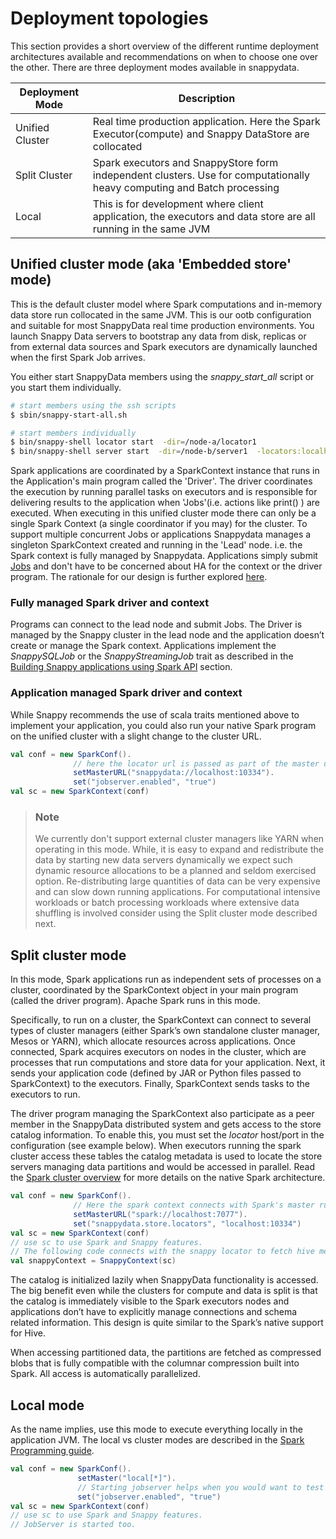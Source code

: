 # Deployment topologies

This section provides a short overview of the different runtime deployment architectures available and recommendations on when to choose one over the other. 
There are three deployment modes available in snappydata. 

|Deployment Mode   | Description  |
|---|---|
|Unified Cluster   | Real time production application. Here the Spark Executor(compute) and Snappy DataStore are collocated   |
|Split Cluster   | Spark executors and SnappyStore form independent clusters. Use for computationally heavy computing and Batch processing  |
|Local | This is for development where client application, the executors and data store are all running in the same JVM |



## Unified cluster mode (aka 'Embedded store' mode)
This is the default cluster model where Spark computations and in-memory data store run collocated in the same JVM. This is our ootb configuration and suitable for most SnappyData real time production environments. You launch Snappy Data servers to bootstrap any data from disk, replicas or from external data sources and Spark executors are dynamically launched when the first Spark Job arrives. 

You either start SnappyData members using the _snappy_start_all_ script or you start them individually. 

```bash
# start members using the ssh scripts 
$ sbin/snappy-start-all.sh

# start members individually
$ bin/snappy-shell locator start  -dir=/node-a/locator1 
$ bin/snappy-shell server start  -dir=/node-b/server1  -locators:localhost:10334
```

Spark applications are coordinated by a SparkContext instance that runs in the Application's main program called the 'Driver'. The driver coordinates the execution by running parallel tasks on executors and is responsible for delivering results to the application when 'Jobs'(i.e. actions like print() ) are executed. 
When executing in this unified cluster mode there can only be a single Spark Context (a single coordinator if you may) for the cluster. To support multiple concurrent Jobs or applications Snappydata manages a singleton SparkContext created and running in the 'Lead' node. i.e. the Spark context is fully managed by Snappydata. Applications simply submit [Jobs](jobs.md) and don't have to be concerned about HA for the context or the driver program. 
The rationale for our design is further explored [here](architecture.md). 
 
### Fully managed Spark driver and context

Programs can connect to the lead node and submit Jobs. The Driver is managed by the Snappy cluster in the lead node and the application doesn’t create or manage the Spark context. Applications implement the _SnappySQLJob_ or the _SnappyStreamingJob_ trait as described in the [Building Snappy applications using Spark API](jobs.md) section.


### Application managed Spark driver and context
While Snappy recommends the use of scala traits mentioned above to implement your application, you could also run your native Spark program on the unified cluster with a slight change to the cluster URL. 

```scala
val conf = new SparkConf().
              // here the locator url is passed as part of the master url
              setMasterURL("snappydata://localhost:10334").
              set("jobserver.enabled", "true")
val sc = new SparkContext(conf) 
```
> ### Note
> We currently don't support external cluster managers like YARN when operating in this mode. While, it is easy to expand and redistribute the data by starting new data servers dynamically we expect such dynamic resource allocations to be a planned and seldom exercised option. Re-distributing large quantities of data can be very expensive and can slow down running applications. 
>For computational intensive workloads or batch processing workloads where extensive data shuffling is involved consider using the Split cluster mode described next. 

## Split cluster mode
In this mode, Spark applications run as independent sets of processes on a cluster, coordinated by the SparkContext object in your main program (called the driver program). Apache Spark runs in this mode. 

Specifically, to run on a cluster, the SparkContext can connect to several types of cluster managers (either Spark’s own standalone cluster manager, Mesos or YARN), which allocate resources across applications. Once connected, Spark acquires executors on nodes in the cluster, which are processes that run computations and store data for your application. Next, it sends your application code (defined by JAR or Python files passed to SparkContext) to the executors. Finally, SparkContext sends tasks to the executors to run.

The driver program managing the SparkContext also participate as a peer member in the SnappyData distributed system and gets access to the store catalog information. To enable this, you must set the _locator_ host/port in the configuration (see example below). When executors running the spark cluster access these tables the catalog metadata is used to locate the store servers managing data partitions and would be accessed in parallel. 
Read the [Spark cluster overview](http://spark.apache.org/docs/latest/cluster-overview.html) for more details on the native Spark architecture. 

```scala
val conf = new SparkConf().
              // Here the spark context connects with Spark's master running on 7077. 
              setMasterURL("spark://localhost:7077").
              set("snappydata.store.locators", "localhost:10334") 
val sc = new SparkContext(conf) 
// use sc to use Spark and Snappy features. 
// The following code connects with the snappy locator to fetch hive metastore. 
val snappyContext = SnappyContext(sc) 

```
The catalog is initialized lazily when SnappyData functionality is accessed. 
The big benefit even while the clusters for compute and data is split is that the catalog is immediately visible to the Spark executors nodes and applications don’t have to explicitly manage connections and schema related information. This design is quite similar to the Spark’s native support for Hive. 

When accessing partitioned data, the partitions are fetched as compressed blobs that is fully compatible with the columnar compression built into Spark. All access is automatically parallelized. 


## Local mode
As the name implies, use this mode to execute everything locally in the application JVM. The local vs cluster modes are described in the [Spark Programming guide](http://spark.apache.org/docs/latest/programming-guide.html#local-vs-cluster-modes).

```scala
val conf = new SparkConf().
               setMaster("local[*]").
               // Starting jobserver helps when you would want to test your jobs in a local mode. 
               set("jobserver.enabled", "true")
val sc = new SparkContext(conf) 
// use sc to use Spark and Snappy features. 
// JobServer is started too. 
```


